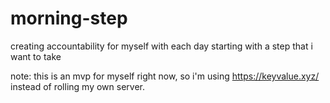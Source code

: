 # morning-step
creating accountability for myself with each day starting with a step that i want to take

note:
this is an mvp for myself right now, so i'm using
https://keyvalue.xyz/
instead of rolling my own server.